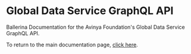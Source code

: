 # Global Data Service GraphQL API

Ballerina Documentation for the Avinya Foundation's Global Data Service GraphQL API.

To return to the main documentation page, [click here](https://avinya-foundation.github.io/global-data/).

